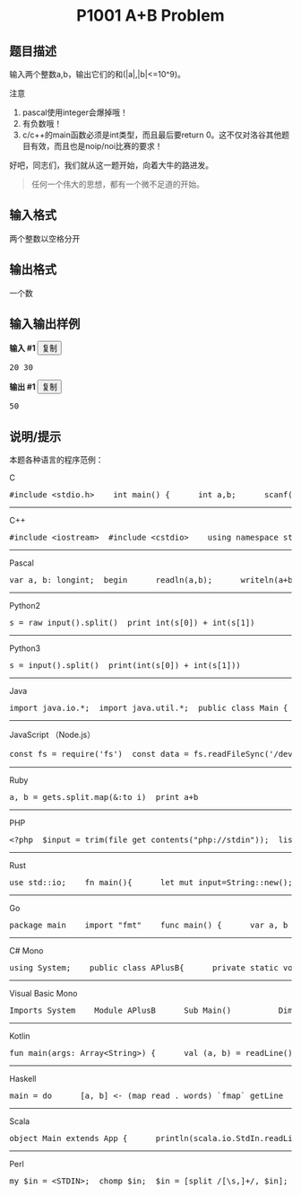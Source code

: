<html>
<head>
	<title>di1ti</title>
	    <style type="text/css">
		<!--
			.blue{color:#0000FF}
			.purple{color: #FF00FF}
			.宋体{font-family:"宋体"}
		-->
        </style>
</head>
		<body>
<center><h1 data-v-52820d90=""> P1001 A+B Problem</h1></center>
<div>
  <h2 data-v-af321868="">题目描述</h2>
  <div data-v-6156e5d2="" data-v-af321868="">
    <p>输入两个整数a,b，输出它们的和(|a|,|b|&lt;=10^9)。</p>
    <p>注意</p>
    <ol>
      <li>pascal使用integer会爆掉哦！</li>
      <li>有负数哦！</li>
      <li>c/c++的main函数必须是int类型，而且最后要return 0。这不仅对洛谷其他题目有效，而且也是noip/noi比赛的要求！</li>
    </ol>
    <p>好吧，同志们，我们就从这一题开始，向着大牛的路进发。</p>
    <blockquote>
      <p>任何一个伟大的思想，都有一个微不足道的开始。</p>
    </blockquote>
  </div>
  <h2 data-v-af321868="">输入格式</h2>
  <div data-v-6156e5d2="" data-v-af321868="">
    <p>两个整数以空格分开</p>
  </div>
  <h2 data-v-af321868="">输出格式</h2>
  <div data-v-6156e5d2="" data-v-af321868="">
    <p>一个数</p>
  </div>
  <h2 data-v-af321868="">输入输出样例</h2>
  <div data-v-36768c72="" data-v-af321868="">
    <div data-v-89a1e792="" data-v-36768c72=""><strong data-v-89a1e792="">输入 #1</strong>
        <button data-v-f3e1ca6a="" data-v-89a1e792="" type="button">复制</button>
      <pre data-v-89a1e792="">20 30  </pre>
    </div>
    <div data-v-89a1e792="" data-v-36768c72=""><strong data-v-89a1e792="">输出 #1</strong>
        <button data-v-f3e1ca6a="" data-v-89a1e792="" type="button">复制</button>
      <pre data-v-89a1e792="">50  </pre>
    </div>
  </div>
  <h2 data-v-af321868="">说明/提示</h2>
  <div data-v-6156e5d2="" data-v-af321868="">
    <p>本题各种语言的程序范例：</p>
    <p>C</p>
    <pre>#include &lt;stdio.h&gt;    int main() {      int a,b;      scanf("%d%d",&amp;a,&amp;b);      printf("%d", a+b);      return 0;  }  </pre>
    <hr>
    <p>C++</p>
    <pre>#include &lt;iostream&gt;  #include &lt;cstdio&gt;    using namespace std;    int main() {      int a,b;      cin &gt;&gt; a &gt;&gt; b;      cout &lt;&lt; a+b;      return 0;  }  </pre>
    <hr>
    <p>Pascal</p>
    <pre>var a, b: longint;  begin      readln(a,b);      writeln(a+b);  end.  </pre>
    <hr>
    <p>Python2</p>
    <pre>s = raw_input().split()  print int(s[0]) + int(s[1])  </pre>
    <hr>
    <p>Python3</p>
    <pre>s = input().split()  print(int(s[0]) + int(s[1]))  </pre>
    <hr>
    <p>Java</p>
    <pre>import java.io.*;  import java.util.*;  public class Main {      public static void main(String args[]) throws Exception {          Scanner cin=new Scanner(System.in);          int a = cin.nextInt(), b = cin.nextInt();          System.out.println(a+b);      }  }  </pre>
    <hr>
    <p>JavaScript （Node.js）</p>
    <pre>const fs = require('fs')  const data = fs.readFileSync('/dev/stdin')  const result = data.toString('ascii').trim().split(' ').map(x =&gt; parseInt(x)).reduce((a, b) =&gt; a + b, 0)  console.log(result)  process.exit() // 请注意必须在出口点处加入此行  </pre>
    <hr>
    <p>Ruby</p>
    <pre>a, b = gets.split.map(&amp;:to_i)  print a+b  </pre>
    <hr>
    <p>PHP</p>
    <pre>&lt;?php  $input = trim(file_get_contents("php://stdin"));  list($a, $b) = explode(' ', $input);  echo $a + $b;  </pre>
    <hr>
    <p>Rust</p>
    <pre>use std::io;    fn main(){      let mut input=String::new();      io::stdin().read_line(&amp;mut input).unwrap();      let mut s=input.trim().split(' ');        let a:i32=s.next().unwrap()                 .parse().unwrap();      let b:i32=s.next().unwrap()                 .parse().unwrap();      println!("{}",a+b);  }  </pre>
    <hr>
    <p>Go</p>
    <pre>package main    import "fmt"    func main() {      var a, b int      fmt.Scanf("%d%d", &amp;a, &amp;b)      fmt.Println(a+b)  }  </pre>
    <hr>
    <p>C# Mono</p>
    <pre>using System;    public class APlusB{      private static void Main(){          string[] input = Console.ReadLine().Split(' ');          Console.WriteLine(int.Parse(input[0]) + int.Parse(input[1]));      }  }  </pre>
    <hr>
    <p>Visual Basic Mono</p>
    <pre>Imports System    Module APlusB      Sub Main()          Dim ins As String() = Console.ReadLine().Split(New Char(){" "c})          Console.WriteLine(Int(ins(0))+Int(ins(1)))      End Sub  End Module  </pre>
    <hr>
    <p>Kotlin</p>
    <pre>fun main(args: Array&lt;String&gt;) {      val (a, b) = readLine()!!.split(' ').map(String::toInt)      println(a + b)  }  </pre>
    <hr>
    <p>Haskell</p>
    <pre>main = do      [a, b] &lt;- (map read . words) `fmap` getLine      print (a+b)  </pre>
    <hr>
    <p>Scala</p>
    <pre>object Main extends App {      println(scala.io.StdIn.readLine().split(" ").map(_.toInt).sum)  }  </pre>
    <hr>
    <p>Perl</p>
    <pre>my $in = &lt;STDIN&gt;;  chomp $in;  $in = [split /[\s,]+/, $in];  my $c = $in-&gt;[0] + $in-&gt;[1];  print "$c\n";</pre>
  </div>
</div>

</body>
</html>
